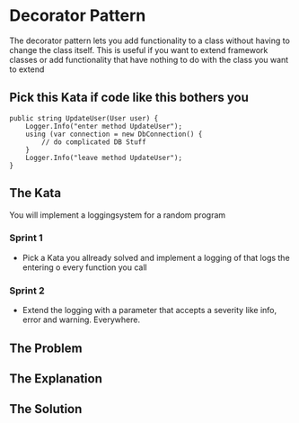 # Decorator Pattern
The decorator pattern lets you add functionality to a class without having to change the class itself. This is useful if you want to extend framework classes or add functionality that have nothing to do with the class you want to extend

## Pick this Kata if code like this bothers you
```
public string UpdateUser(User user) {
    Logger.Info("enter method UpdateUser");
    using (var connection = new DbConnection() {
        // do complicated DB Stuff
    }
    Logger.Info("leave method UpdateUser");
}
```

## The Kata
You will implement a loggingsystem for a random program

### Sprint 1
- Pick a Kata you allready solved and implement a logging of that logs the entering o every function you call

### Sprint 2
- Extend the logging with a parameter that accepts a severity like info, error and warning. Everywhere.

## The Problem

## The Explanation

## The Solution